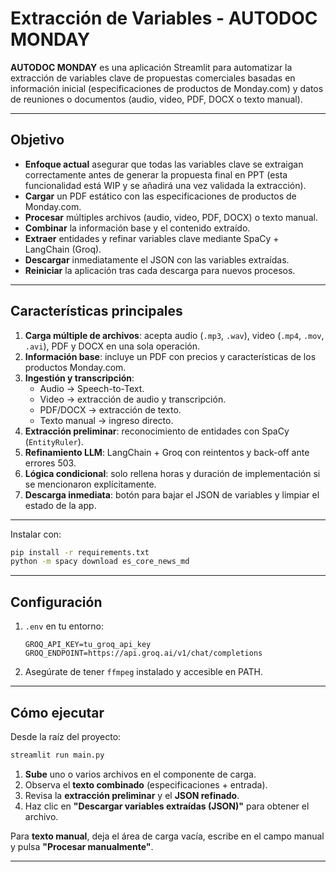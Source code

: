 # Extracción de Variables - AUTODOC MONDAY

**AUTODOC MONDAY** es una aplicación Streamlit para automatizar la extracción de variables clave de propuestas comerciales basadas en información inicial (especificaciones de productos de Monday.com) y datos de reuniones o documentos (audio, video, PDF, DOCX o texto manual).

---

## Objetivo

- **Enfoque actual** asegurar que todas las variables clave se extraigan correctamente antes de generar la propuesta final en PPT (esta funcionalidad está WIP y se añadirá una vez validada la extracción).
- **Cargar** un PDF estático con las especificaciones de productos de Monday.com.
- **Procesar** múltiples archivos (audio, video, PDF, DOCX) o texto manual.
- **Combinar** la información base y el contenido extraído.
- **Extraer** entidades y refinar variables clave mediante SpaCy + LangChain (Groq).
- **Descargar** inmediatamente el JSON con las variables extraídas.
- **Reiniciar** la aplicación tras cada descarga para nuevos procesos.

---

## Características principales

1. **Carga múltiple de archivos**: acepta audio (`.mp3`, `.wav`), video (`.mp4`, `.mov`, `.avi`), PDF y DOCX en una sola operación.
2. **Información base**: incluye un PDF con precios y características de los productos Monday.com.
3. **Ingestión y transcripción**:
   - Audio → Speech-to-Text.
   - Video → extracción de audio y transcripción.
   - PDF/DOCX → extracción de texto.
   - Texto manual → ingreso directo.
4. **Extracción preliminar**: reconocimiento de entidades con SpaCy (`EntityRuler`).
5. **Refinamiento LLM**: LangChain + Groq con reintentos y back-off ante errores 503.
6. **Lógica condicional**: solo rellena horas y duración de implementación si se mencionaron explícitamente.
7. **Descarga inmediata**: botón para bajar el JSON de variables y limpiar el estado de la app.

---



Instalar con:
```bash
pip install -r requirements.txt
python -m spacy download es_core_news_md
```

---

## Configuración

1. `.env` en tu entorno:
   ```env
   GROQ_API_KEY=tu_groq_api_key
   GROQ_ENDPOINT=https://api.groq.ai/v1/chat/completions
   ```
2. Asegúrate de tener `ffmpeg` instalado y accesible en PATH.

---

## Cómo ejecutar

Desde la raíz del proyecto:
```bash
streamlit run main.py
```

1. **Sube** uno o varios archivos en el componente de carga.
2. Observa el **texto combinado** (especificaciones + entrada).
3. Revisa la **extracción preliminar** y el **JSON refinado**.
4. Haz clic en **"Descargar variables extraídas (JSON)"** para obtener el archivo.

Para **texto manual**, deja el área de carga vacía, escribe en el campo manual y pulsa **"Procesar manualmente"**.

---



